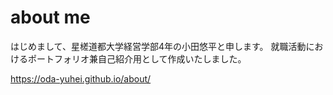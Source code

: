 # about me
はじめまして、星槎道都大学経営学部4年の小田悠平と申します。
就職活動におけるポートフォリオ兼自己紹介用として作成いたしました。

https://oda-yuhei.github.io/about/

